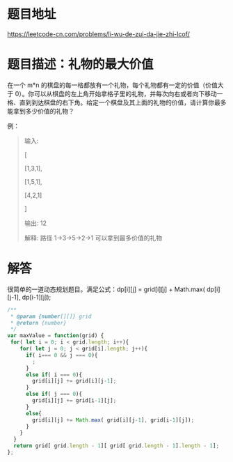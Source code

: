 # 题目地址
https://leetcode-cn.com/problems/li-wu-de-zui-da-jie-zhi-lcof/

# 题目描述：礼物的最大价值

在一个 m*n 的棋盘的每一格都放有一个礼物，每个礼物都有一定的价值（价值大于 0）。你可以从棋盘的左上角开始拿格子里的礼物，并每次向右或者向下移动一格、直到到达棋盘的右下角。给定一个棋盘及其上面的礼物的价值，请计算你最多能拿到多少价值的礼物？

例：
>输入: 
>
>[
>
>  [1,3,1],
>
>  [1,5,1],
>
>  [4,2,1]
>
>]
>
>输出: 12
>
>解释: 路径 1→3→5→2→1 可以拿到最多价值的礼物


# 解答

很简单的一道动态规划题目。满足公式：dp[i][j] = grid[i][j] + Math.max( dp[i][j-1], dp[i-1][j]);

```js
/**
 * @param {number[][]} grid
 * @return {number}
 */
var maxValue = function(grid) {
 for( let i = 0; i < grid.length; i++){
    for( let j = 0; j < grid[i].length; j++){
      if( i=== 0 && j === 0){
        ;
      }
      else if( i === 0){
        grid[i][j] += grid[i][j-1];
      }
      else if( j === 0){
        grid[i][j] += grid[i-1][j];
      }
      else{
        grid[i][j] += Math.max( grid[i][j-1], grid[i-1][j]);
      }
    }
  }  
  return grid[ grid.length - 1][ grid[ grid.length - 1].length - 1];
};
```